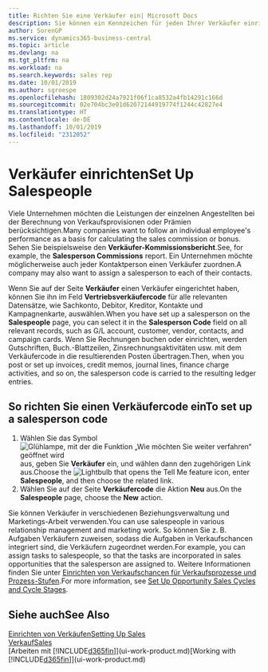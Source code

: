 ```yaml
---
title: Richten Sie eine Verkäufer ein| Microsoft Docs
description: Sie können ein Kennzeichen für jeden Ihrer Verkäufer einrichten, damit Sie eine Einzelleistung verfolgen oder einen Kontakt zuordnen können.
author: SorenGP
ms.service: dynamics365-business-central
ms.topic: article
ms.devlang: na
ms.tgt_pltfrm: na
ms.workload: na
ms.search.keywords: sales rep
ms.date: 10/01/2019
ms.author: sgroespe
ms.openlocfilehash: 1809302d24a7921f06f1ca8532a4fb14291c166d
ms.sourcegitcommit: 02e704bc3e01d62072144919774f1244c42827e4
ms.translationtype: HT
ms.contentlocale: de-DE
ms.lasthandoff: 10/01/2019
ms.locfileid: "2312052"
---
```

# <a name="set-up-salespeople"></a><span data-ttu-id="9d865-103">Verkäufer einrichten</span><span class="sxs-lookup"><span data-stu-id="9d865-103">Set Up Salespeople</span></span>
<span data-ttu-id="9d865-104">Viele Unternehmen möchten die Leistungen der einzelnen Angestellten bei der Berechnung von Verkaufsprovisionen oder Prämien berücksichtigen.</span><span class="sxs-lookup"><span data-stu-id="9d865-104">Many companies want to follow an individual employee's performance as a basis for calculating the sales commission or bonus.</span></span> <span data-ttu-id="9d865-105">Sehen Sie beispielsweise den **Verkäufer-Kommissionsbericht**.</span><span class="sxs-lookup"><span data-stu-id="9d865-105">See, for example, the **Salesperson Commissions** report.</span></span> <span data-ttu-id="9d865-106">Ein Unternehmen möchte möglicherweise auch jeder Kontaktperson einen Verkäufer zuordnen.</span><span class="sxs-lookup"><span data-stu-id="9d865-106">A company may also want to assign a salesperson to each of their contacts.</span></span>

<span data-ttu-id="9d865-107">Wenn Sie auf der Seite **Verkäufer** einen Verkäufer eingerichtet haben, können Sie ihn im Feld **Vertriebsverkäufercode** für alle relevanten Datensätze, wie Sachkonto, Debitor, Kreditor, Kontakte und Kampagnenkarte, auswählen.</span><span class="sxs-lookup"><span data-stu-id="9d865-107">When you have set up a salesperson on the **Salespeople** page, you can select it in the **Salesperson Code** field on all relevant records, such as G/L account, customer, vendor, contacts, and campaign cards.</span></span> <span data-ttu-id="9d865-108">Wenn Sie Rechnungen buchen oder einrichten, werden Gutschriften, Buch.-Blattzeilen, Zinsrechnungsaktivitäten usw. mit dem Verkäufercode in die resultierenden Posten übertragen.</span><span class="sxs-lookup"><span data-stu-id="9d865-108">Then, when you post or set up invoices, credit memos, journal lines, finance charge activities, and so on, the salesperson code is carried to the resulting ledger entries.</span></span>

## <a name="to-set-up-a-salesperson-code"></a><span data-ttu-id="9d865-109">So richten Sie einen Verkäufercode ein</span><span class="sxs-lookup"><span data-stu-id="9d865-109">To set up a salesperson code</span></span>
1. <span data-ttu-id="9d865-110">Wählen Sie das Symbol ![Glühlampe, mit der die Funktion „Wie möchten Sie weiter verfahren“ geöffnet wird](media/ui-search/search_small.png "Wie möchten Sie weiter verfahren?") aus, geben Sie **Verkäufer** ein, und wählen dann den zugehörigen Link aus.</span><span class="sxs-lookup"><span data-stu-id="9d865-110">Choose the ![Lightbulb that opens the Tell Me feature](media/ui-search/search_small.png "Tell me what you want to do") icon, enter **Salespeople**, and then choose the related link.</span></span>
2. <span data-ttu-id="9d865-111">Wählen Sie auf der Seite **Verkäufercode** die Aktion **Neu** aus.</span><span class="sxs-lookup"><span data-stu-id="9d865-111">On the **Salespeople** page, choose the **New** action.</span></span>

<span data-ttu-id="9d865-112">Sie können Verkäufer in verschiedenen Beziehungsverwaltung und Marketings-Arbeit verwenden.</span><span class="sxs-lookup"><span data-stu-id="9d865-112">You can use salespeople in various relationship management and marketing work.</span></span> <span data-ttu-id="9d865-113">So können Sie z. B. Aufgaben Verkäufern zuweisen, sodass die Aufgaben in Verkaufschancen integriert sind, die Verkäufern zugeordnet werden.</span><span class="sxs-lookup"><span data-stu-id="9d865-113">For example, you can assign tasks to salespeople, so that the tasks are incorporated in sales opportunities that the salesperson are assigned to.</span></span> <span data-ttu-id="9d865-114">Weitere Informationen finden Sie unter [Einrichten von Verkaufschancen für Verkaufsprozesse und Prozess-Stufen](marketing-how-setup-opportunity-sales-cycles-stages.md).</span><span class="sxs-lookup"><span data-stu-id="9d865-114">For more information, see [Set Up Opportunity Sales Cycles and Cycle Stages](marketing-how-setup-opportunity-sales-cycles-stages.md).</span></span>

## <a name="see-also"></a><span data-ttu-id="9d865-115">Siehe auch</span><span class="sxs-lookup"><span data-stu-id="9d865-115">See Also</span></span>
[<span data-ttu-id="9d865-116">Einrichten von Verkäufen</span><span class="sxs-lookup"><span data-stu-id="9d865-116">Setting Up Sales</span></span>](sales-setup-sales.md)  
[<span data-ttu-id="9d865-117">Verkauf</span><span class="sxs-lookup"><span data-stu-id="9d865-117">Sales</span></span>](sales-manage-sales.md)  
<span data-ttu-id="9d865-118">[Arbeiten mit [!INCLUDE[d365fin](includes/d365fin_md.md)]](ui-work-product.md)</span><span class="sxs-lookup"><span data-stu-id="9d865-118">[Working with [!INCLUDE[d365fin](includes/d365fin_md.md)]](ui-work-product.md)</span></span>  
